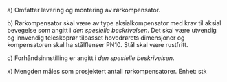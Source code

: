 a) Omfatter levering og montering av rørkompensator.

b) Rørkompensator skal være av type aksialkompensator med krav til aksial bevegelse som angitt i *den spesielle beskrivelsen*. Det skal være utvendig og innvendig teleskoprør tilpasset hovedrørets dimensjoner og kompensatoren skal ha stålflenser PN10. Stål skal være rustfritt.

c) Forhåndsinnstilling er angitt i *den spesielle beskrivelsen*.

x) Mengden måles som prosjektert antall rørkompensatorer. Enhet: stk

